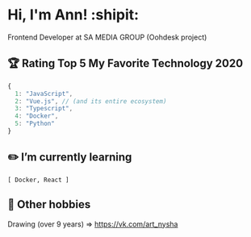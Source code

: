 # Hi, I'm Ann! :shipit:
Frontend Developer at SA MEDIA GROUP (Oohdesk project)

## :trophy: Rating Top 5 My Favorite Technology 2020

```javascript
{
  1: "JavaScript",
  2: "Vue.js", // (and its entire ecosystem)
  3: "Typescript",
  4: "Docker",
  5: "Python"
}
```

## :pencil2: I’m currently learning
`[ Docker, React ]`

## :cookie: Other hobbies
Drawing (over 9 years) => https://vk.com/art_nysha
